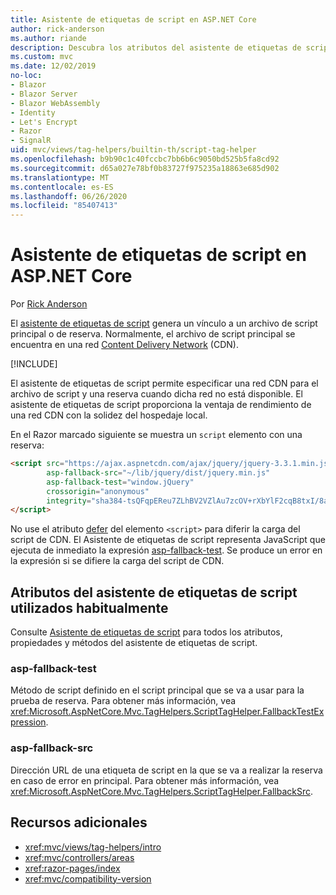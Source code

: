 ```yaml
---
title: Asistente de etiquetas de script en ASP.NET Core
author: rick-anderson
ms.author: riande
description: Descubra los atributos del asistente de etiquetas de script de ASP.NET Core y el papel que desempeña cada atributo al ampliar el comportamiento de la etiqueta de script de código HTML.
ms.custom: mvc
ms.date: 12/02/2019
no-loc:
- Blazor
- Blazor Server
- Blazor WebAssembly
- Identity
- Let's Encrypt
- Razor
- SignalR
uid: mvc/views/tag-helpers/builtin-th/script-tag-helper
ms.openlocfilehash: b9b90c1c40fccbc7bb6b6c9050bd525b5fa8cd92
ms.sourcegitcommit: d65a027e78bf0b83727f975235a18863e685d902
ms.translationtype: MT
ms.contentlocale: es-ES
ms.lasthandoff: 06/26/2020
ms.locfileid: "85407413"
---
```

# <a name="script-tag-helper-in-aspnet-core"></a>Asistente de etiquetas de script en ASP.NET Core

Por [Rick Anderson](https://twitter.com/RickAndMSFT)

El [asistente de etiquetas de script](xref:Microsoft.AspNetCore.Mvc.TagHelpers.ScriptTagHelper) genera un vínculo a un archivo de script principal o de reserva. Normalmente, el archivo de script principal se encuentra en una red [Content Delivery Network](/office365/enterprise/content-delivery-networks#what-exactly-is-a-cdn) (CDN).

[!INCLUDE[](~/includes/cdn.md)]

El asistente de etiquetas de script permite especificar una red CDN para el archivo de script y una reserva cuando dicha red no está disponible. El asistente de etiquetas de script proporciona la ventaja de rendimiento de una red CDN con la solidez del hospedaje local.

En el Razor marcado siguiente se muestra un `script` elemento con una reserva:

```html
<script src="https://ajax.aspnetcdn.com/ajax/jquery/jquery-3.3.1.min.js"
        asp-fallback-src="~/lib/jquery/dist/jquery.min.js"
        asp-fallback-test="window.jQuery"
        crossorigin="anonymous"
        integrity="sha384-tsQFqpEReu7ZLhBV2VZlAu7zcOV+rXbYlF2cqB8txI/8aZajjp4Bqd+V6D5IgvKT">
</script>
```

No use el atributo [defer](https://developer.mozilla.org/docs/Web/HTML/Element/script) del elemento `<script>` para diferir la carga del script de CDN. El Asistente de etiquetas de script representa JavaScript que ejecuta de inmediato la expresión [asp-fallback-test](#asp-fallback-test). Se produce un error en la expresión si se difiere la carga del script de CDN.

## <a name="commonly-used-script-tag-helper-attributes"></a>Atributos del asistente de etiquetas de script utilizados habitualmente

Consulte [Asistente de etiquetas de script](xref:Microsoft.AspNetCore.Mvc.TagHelpers.ScriptTagHelper) para todos los atributos, propiedades y métodos del asistente de etiquetas de script.

### <a name="asp-fallback-test"></a>asp-fallback-test

Método de script definido en el script principal que se va a usar para la prueba de reserva. Para obtener más información, vea <xref:Microsoft.AspNetCore.Mvc.TagHelpers.ScriptTagHelper.FallbackTestExpression>.

### <a name="asp-fallback-src"></a>asp-fallback-src

Dirección URL de una etiqueta de script en la que se va a realizar la reserva en caso de error en principal. Para obtener más información, vea <xref:Microsoft.AspNetCore.Mvc.TagHelpers.ScriptTagHelper.FallbackSrc>.

## <a name="additional-resources"></a>Recursos adicionales

* <xref:mvc/views/tag-helpers/intro>
* <xref:mvc/controllers/areas>
* <xref:razor-pages/index>
* <xref:mvc/compatibility-version>
